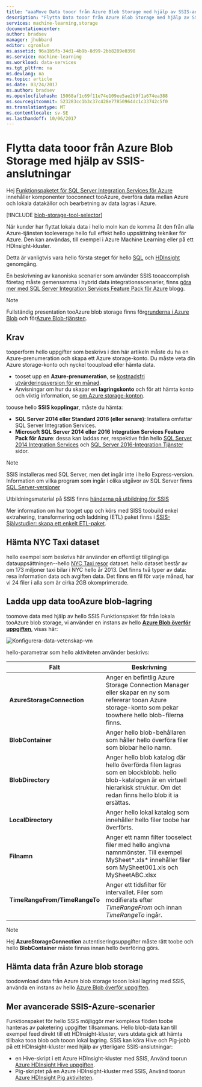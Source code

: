 ```yaml
---
title: "aaaMove Data tooor från Azure Blob Storage med hjälp av SSIS-anslutningar | Microsoft Docs"
description: "Flytta Data tooor från Azure Blob Storage med hjälp av SSIS-anslutningar."
services: machine-learning,storage
documentationcenter: 
author: bradsev
manager: jhubbard
editor: cgronlun
ms.assetid: 96a1b5fb-34d1-4b9b-8d99-2bb8289e0398
ms.service: machine-learning
ms.workload: data-services
ms.tgt_pltfrm: na
ms.devlang: na
ms.topic: article
ms.date: 03/24/2017
ms.author: bradsev
ms.openlocfilehash: 15068af1c69f11e74e109ee5ae2b9f1a674ea388
ms.sourcegitcommit: 523283cc1b3c37c428e77850964dc1c33742c5f0
ms.translationtype: MT
ms.contentlocale: sv-SE
ms.lasthandoff: 10/06/2017
---
```

# <a name="move-data-tooor-from-azure-blob-storage-using-ssis-connectors"></a>Flytta data tooor från Azure Blob Storage med hjälp av SSIS-anslutningar
Hej [Funktionspaketet för SQL Server Integration Services för Azure](https://msdn.microsoft.com/library/mt146770.aspx) innehåller komponenter tooconnect tooAzure, överföra data mellan Azure och lokala datakällor och bearbetning av data lagras i Azure.

[!INCLUDE [blob-storage-tool-selector](../../includes/machine-learning-blob-storage-tool-selector.md)]

När kunder har flyttat lokala data i hello moln kan de komma åt den från alla Azure-tjänsten tooleverage hello full effekt hello uppsättning tekniker för Azure. Den kan användas, till exempel i Azure Machine Learning eller på ett HDInsight-kluster.

Detta är vanligtvis vara hello första steget för hello [SQL](machine-learning-data-science-process-sql-walkthrough.md) och [HDInsight](machine-learning-data-science-process-hive-walkthrough.md) genomgång.

En beskrivning av kanoniska scenarier som använder SSIS tooaccomplish företag måste gemensamma i hybrid data integrationsscenarier, finns [göra mer med SQL Server Integration Services Feature Pack för Azure](http://blogs.msdn.com/b/ssis/archive/2015/06/25/doing-more-with-sql-server-integration-services-feature-pack-for-azure.aspx) blogg.

> [!NOTE]
> Fullständig presentation tooAzure blob storage finns för[grunderna i Azure Blob](../storage/blobs/storage-dotnet-how-to-use-blobs.md) och för[Azure Blob-tjänsten](https://msdn.microsoft.com/library/azure/dd179376.aspx).
> 
> 

## <a name="prerequisites"></a>Krav
tooperform hello uppgifter som beskrivs i den här artikeln måste du ha en Azure-prenumeration och skapa ett Azure storage-konto. Du måste veta din Azure storage-konto och nyckel tooupload eller hämta data.

* tooset upp en **Azure-prenumeration**, se [kostnadsfri utvärderingsversion för en månad](https://azure.microsoft.com/pricing/free-trial/).
* Anvisningar om hur du skapar en **lagringskonto** och för att hämta konto och viktig information, se [om Azure storage-konton](../storage/common/storage-create-storage-account.md).

toouse hello **SSIS kopplingar**, måste du hämta:

* **SQL Server 2014 eller Standard 2016 (eller senare)**: Installera omfattar SQL Server Integration Services.
* **Microsoft SQL Server 2014 eller 2016 Integration Services Feature Pack för Azure**: dessa kan laddas ner, respektive från hello [SQL Server 2014 Integration Services](http://www.microsoft.com/download/details.aspx?id=47366) och [SQL Server 2016-Integration Tjänster](https://www.microsoft.com/download/details.aspx?id=49492) sidor.

> [!NOTE]
> SSIS installeras med SQL Server, men det ingår inte i hello Express-version. Information om vilka program som ingår i olika utgåvor av SQL Server finns [SQL Server-versioner](http://www.microsoft.com/en-us/server-cloud/products/sql-server-editions/)
> 
> 

Utbildningsmaterial på SSIS finns [händerna på utbildning för SSIS](http://www.microsoft.com/download/details.aspx?id=20766)

Mer information om hur tooget upp och körs med SISS toobuild enkel extrahering, transformering och laddning (ETL) paket finns i [SSIS-Självstudier: skapa ett enkelt ETL-paket](https://msdn.microsoft.com/library/ms169917.aspx).

## <a name="download-nyc-taxi-dataset"></a>Hämta NYC Taxi dataset
hello exempel som beskrivs här använder en offentligt tillgängliga datauppsättningen--hello [NYC Taxi resor](http://www.andresmh.com/nyctaxitrips/) dataset. hello dataset består av om 173 miljoner taxi bilar i NYC hello år 2013. Det finns två typer av data: resa information data och avgiften data. Det finns en fil för varje månad, har vi 24 filer i alla som är cirka 2GB okomprimerade.

## <a name="upload-data-tooazure-blob-storage"></a>Ladda upp data tooAzure blob-lagring
toomove data med hjälp av hello SSIS Funktionspaket för från lokala tooAzure blob storage, vi använder en instans av hello [ **Azure Blob överför uppgiften**](https://msdn.microsoft.com/library/mt146776.aspx), visas här:

![Konfigurera-data-vetenskap-vm](./media/machine-learning-data-science-move-data-to-azure-blob-using-ssis/ssis-azure-blob-upload-task.png)

hello-parametrar som hello aktiviteten använder beskrivs:

| Fält | Beskrivning |
| --- | --- |
| **AzureStorageConnection** |Anger en befintlig Azure Storage Connection Manager eller skapar en ny som refererar tooan Azure storage-konto som pekar toowhere hello blob-filerna finns. |
| **BlobContainer** |Anger hello blob-behållaren som håller hello överföra filer som blobar hello namn. |
| **BlobDirectory** |Anger hello blob katalog där hello överförda filen lagras som en blockblobb. hello blob-katalogen är en virtuell hierarkisk struktur. Om det redan finns hello blob it ia ersättas. |
| **LocalDirectory** |Anger hello lokal katalog som innehåller hello filer toobe har överförts. |
| **Filnamn** |Anger ett namn filter tooselect filer med hello angivna namnmönster. Till exempel MySheet\*.xls\* innehåller filer som MySheet001.xls och MySheetABC.xlsx |
| **TimeRangeFrom/TimeRangeTo** |Anger ett tidsfilter för intervallet. Filer som modifierats efter *TimeRangeFrom* och innan *TimeRangeTo* ingår. |

> [!NOTE]
> Hej **AzureStorageConnection** autentiseringsuppgifter måste rätt toobe och hello **BlobContainer** måste finnas innan hello överföring görs.
> 
> 

## <a name="download-data-from-azure-blob-storage"></a>Hämta data från Azure blob storage
toodownload data från Azure blob storage tooon lokal lagring med SSIS, använda en instans av hello [Azure Blob överför uppgiften](https://msdn.microsoft.com/library/mt146779.aspx).

## <a name="more-advanced-ssis-azure-scenarios"></a>Mer avancerade SSIS-Azure-scenarier
Funktionspaket för hello SSIS möjliggör mer komplexa flöden toobe hanteras av paketering uppgifter tillsammans. Hello blob-data kan till exempel feed direkt till ett HDInsight-kluster, vars utdata gick att hämta tillbaka tooa blob och tooon lokal lagring. SSIS kan köra Hive och Pig-jobb på ett HDInsight-kluster med hjälp av ytterligare SSIS-anslutningar:

* en Hive-skript i ett Azure HDInsight-kluster med SSIS, Använd toorun [Azure HDInsight Hive uppgiften](https://msdn.microsoft.com/library/mt146771.aspx).
* Pig-skriptet på en Azure HDInsight-kluster med SSIS, Använd toorun [Azure HDInsight Pig aktiviteten](https://msdn.microsoft.com/library/mt146781.aspx).

